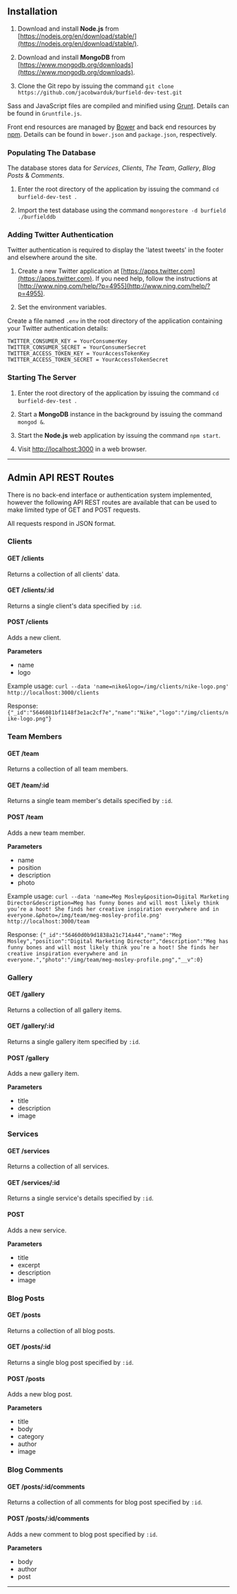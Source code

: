 ## Installation ##

1. Download and install **Node.js** from [https://nodejs.org/en/download/stable/](https://nodejs.org/en/download/stable/).

2. Download and install **MongoDB** from [https://www.mongodb.org/downloads](https://www.mongodb.org/downloads).

3. Clone the Git repo by issuing the command `git clone https://github.com/jacobwarduk/burfield-dev-test.git`


Sass and JavaScript files are compiled and minified using [Grunt](http://gruntjs.com/). Details can be found in `Gruntfile.js`.

Front end resources are managed by [Bower](http://bower.io) and back end resources by [npm](https://www.npmjs.com). Details can be found in `bower.json` and `package.json`, respectively.



### Populating The Database ###

The database stores data for *Services*, *Clients*, *The Team*, *Gallery*, *Blog Posts* & *Comments*.

1. Enter the root directory of the application by issuing the command `cd burfield-dev-test
`.

2. Import the test database using the command `mongorestore -d burfield ./burfielddb`


### Adding Twitter Authentication ###
Twitter authentication is required to display the 'latest tweets' in the footer and elsewhere around the site.

1. Create a new Twitter application at [https://apps.twitter.com](https://apps.twitter.com). If you need help, follow the instructions at [http://www.ning.com/help/?p=4955](http://www.ning.com/help/?p=4955).

2. Set the environment variables.

Create a file named `.env` in the root directory of the application containing your Twitter authentication details:

    TWITTER_CONSUMER_KEY = YourConsumerKey
    TWITTER_CONSUMER_SECRET = YourConsumerSecret
    TWITTER_ACCESS_TOKEN_KEY = YourAccessTokenKey
    TWITTER_ACCESS_TOKEN_SECRET = YourAccessTokenSecret


### Starting The Server ###

1. Enter the root directory of the application by issuing the command `cd burfield-dev-test
`.

2. Start a **MongoDB** instance in the background by issuing the command `mongod &`.

3. Start the **Node.js** web application by issuing the command `npm start`.

4. Visit [http://localhost:3000](http://:3000) in a web browser.

___


## Admin API REST Routes ##
There is no back-end interface or authentication system implemented, however the following API REST routes are available that can be used to make limited type of GET and POST requests.

All requests respond in JSON format.

### Clients ###

#### GET /clients ####

Returns a collection of all clients' data.

#### GET /clients/:id ####

Returns a single client's data specified by `:id`.

#### POST /clients ####

Adds a new client.

**Parameters**
 - name
 - logo

Example usage: `curl --data 'name=nike&logo=/img/clients/nike-logo.png' http://localhost:3000/clients`

Response: `{"_id":"5646081bf1148f3e1ac2cf7e","name":"Nike","logo":"/img/clients/nike-logo.png"}`


### Team Members ###

#### GET /team ####

Returns a collection of all team members.

#### GET /team/:id ####

Returns a single team member's details specified by `:id`.

#### POST /team ####

Adds a new team member.

**Parameters**
 - name
 - position
 - description
 - photo

Example usage: `curl --data 'name=Meg Mosley&position=Digital Marketing Director&description=Meg has funny bones and will most likely think you’re a hoot! She finds her creative inspiration everywhere and in everyone.&photo=/img/team/meg-mosley-profile.png' http://localhost:3000/team`

Response: `{"_id":"56460d0b9d1838a21c714a44","name":"Meg Mosley","position":"Digital Marketing Director","description":"Meg has funny bones and will most likely think you’re a hoot! She finds her creative inspiration everywhere and in everyone.","photo":"/img/team/meg-mosley-profile.png","__v":0}`


### Gallery ###

#### GET /gallery ####

Returns a collection of all gallery items.

#### GET /gallery/:id ####

Returns a single gallery item specified by `:id`.

#### POST /gallery ####

Adds a new gallery item.

**Parameters**
 - title
 - description
 - image


### Services ###

#### GET /services ####

Returns a collection of all services.

#### GET /services/:id ####

Returns a single service's details specified by `:id`.

#### POST ####

Adds a new service.

**Parameters**
 - title
 - excerpt
 - description
 - image


### Blog Posts ###

#### GET /posts ####

Returns a collection of all blog posts.

#### GET /posts/:id ####

Returns a single blog post specified by `:id`.

#### POST /posts ####

Adds a new blog post.

**Parameters**
 - title
 - body
 - category
 - author
 - image


### Blog Comments ###

#### GET /posts/:id/comments ####

Returns a collection of all comments for blog post specified by `:id`.

#### POST /posts/:id/comments ####

Adds a new comment to blog post specified by `:id`.

**Parameters**
 - body
 - author
 - post


---
